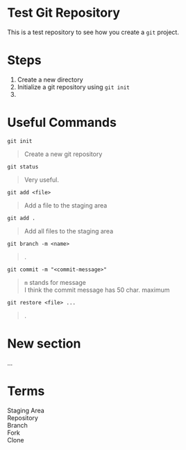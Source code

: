 # Test Git Repository 

This is a test repository to see how you create a `git` project.  
# Steps 

1. Create a new directory 
2. Initialize a git repository using `git init` 
3. 

# Useful Commands 

`git init`  
> Create a new git repository 

`git status`  
> Very useful.

`git add <file>`  
> Add a file to the staging area  

`git add .` 
> Add all files to the staging area  

`git branch -m <name>`  
> .

`git commit -m "<commit-message>"` 
> `m` stands for message  
> I think the commit message has 50 char. maximum  

`git restore <file> ...` 
> .




# New section 
...


# Terms 

Staging Area   
Repository  
Branch  
Fork  
Clone  